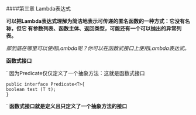 ####第三章 Lambda表达式

**可以把Lambda表达式理解为简洁地表示可传递的匿名函数的一种方式：它没有名称，但它
                                    有参数列表、函数主体、返回类型，可能还有一个可以抛出的异常列表。**

_那到底在哪里可以使用Lambda呢？你可以在函数式接口上使用Lambda表达式。_   

**函数式接口**                                 
   
   `    因为Predicate仅仅定义了一个抽象方法：这就是函数式接口
   
    public interface Predicate<T>{
    boolean test (T t);
    }
   `
**函数式接口就是定义且只定义了一个抽象方法的接口**

